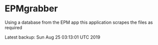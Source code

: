 # EPMgrabber
Using a database from the EPM app this application scrapes the files as required


Latest backup: Sun Aug 25 03:13:01 UTC 2019
